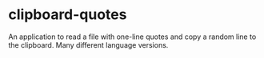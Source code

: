 clipboard-quotes
================

An application to read a file with one-line quotes and copy a random line to the clipboard.  Many different language versions.
